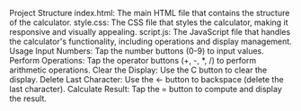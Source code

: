 Project Structure
index.html: The main HTML file that contains the structure of the calculator.
style.css: The CSS file that styles the calculator, making it responsive and visually appealing.
script.js: The JavaScript file that handles the calculator's functionality, including operations and display management.
Usage
Input Numbers: Tap the number buttons (0-9) to input values.
Perform Operations: Tap the operator buttons (+, -, *, /) to perform arithmetic operations.
Clear the Display: Use the C button to clear the display.
Delete Last Character: Use the ← button to backspace (delete the last character).
Calculate Result: Tap the = button to compute and display the result.
